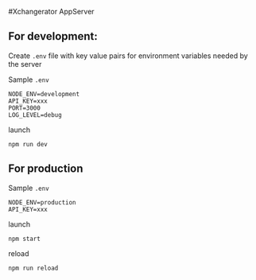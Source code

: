 #Xchangerator AppServer


## For development:
Create `.env` file with key value pairs for environment variables needed by the server

Sample `.env`
```
NODE_ENV=development
API_KEY=xxx
PORT=3000
LOG_LEVEL=debug
```

launch
```
npm run dev
```

## For production

Sample `.env`
```
NODE_ENV=production
API_KEY=xxx
```

launch
```
npm start
```

reload
```
npm run reload
```
